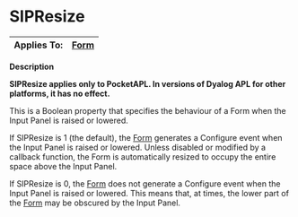 




<h1 class="heading"><span class="name">SIPResize</span></h1>

| Applies To: | [Form](../a-z/form.md) |
| --- | ---  |


**Description**


**SIPResize applies only to PocketAPL. In versions of Dyalog APL for other platforms, it has no effect.**


This is a Boolean property that specifies the behaviour of a Form when the Input Panel is raised or lowered.


If SIPResize is 1 (the default), the [Form](../a-z/form.md) generates a Configure event when the Input Panel is raised or lowered. Unless disabled or modified by a callback function, the Form is automatically resized to occupy the entire space above the Input Panel.


If SIPResize is 0, the [Form](../a-z/form.md) does not generate a Configure event when the Input Panel is raised or lowered. This means that, at times, the lower part of the [Form](../a-z/form.md) may be obscured by the Input Panel.



